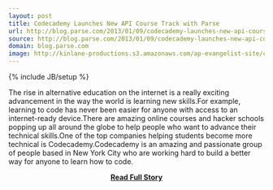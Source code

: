 ```yaml
---
layout: post
title: Codecademy Launches New API Course Track with Parse
url: http://blog.parse.com/2013/01/09/codecademy-launches-new-api-course-track-with-parse/
source: http://blog.parse.com/2013/01/09/codecademy-launches-new-api-course-track-with-parse/
domain: blog.parse.com
image: http://kinlane-productions.s3.amazonaws.com/ap-evangelist-site/curated/screenshots/5470_blog_parse_com.png
---
```

{% include JB/setup %}<p>The rise in alternative education on the internet is a really exciting advancement in the way the world is learning new skills.For example, learning to code has never been easier for anyone with access to an internet-ready device.There are amazing online courses and hacker schools popping up all around the globe to help people who want to advance their technical skills.One of the top companies helping students become more technical is Codecademy.Codecademy is an amazing and passionate group of people based in New York City who are working hard to build a better way for anyone to learn how to code.</p>
<center><p><a href="http://blog.parse.com/2013/01/09/codecademy-launches-new-api-course-track-with-parse/" style='padding:25px; font-sze:18px; font-weight: bold;'>Read Full Story</a></p></center>
